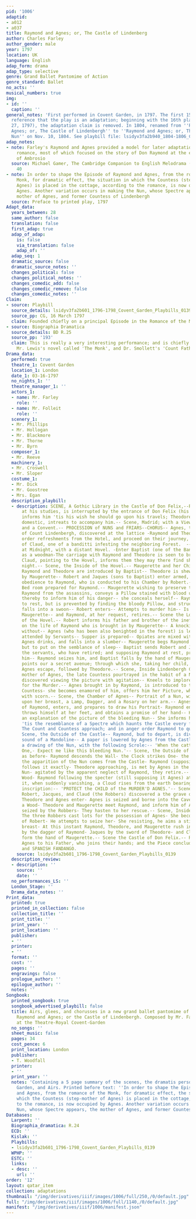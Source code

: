 ```yaml
---
pid: '1006'
adaptid:
- a012
- a037
title: Raymond and Agnes; or, The Castle of Lindenberg
author: Charles Farley
author_gender: male
year: 1797
location: UK
language: English
adap_form: drama
adap_type: selective
genre: Grand Ballet Pantomime of Action
genre_standard: Ballet
no_acts: ''
musical_numbers: true
img:
- id: ''
  caption: ''
general_notes: 'First performed in Covent Garden, in 1797. The first 15 playbills
  reference that the play is an adaptation; beginning with the 16th playbill (on April
  27, 1797), the adaptation claim is removed. In 1804, renamed from ''Raymond and
  Agnes; or, The Castle of Lindenbergh'' to ''Raymond and Agnes; or, The Bleeding
  Nun'' on Nov. 10, 1804. See playbill file: lsidyv3fa2b940_1804-1806_Covent_Garden_Playbills_0038'
adap_notes:
- note: Farley's Raymond and Agnes provided a model for later adaptations of Lewis's
    romance, most of which focused on the story of Don Raymond at the expense of that
    of Ambrosio
  source: Michael Gamer, The Cambridge Companion to English Melodrama (2018), pp.
    40
- note: In order to shape the Episode of Raymond and Agnes, from the romance of the
    Monk, for dramatic effect, the situation in which the Countess (step-mother of
    Agnes) is placed in the cottage, according to the romance, is now occupied by
    Agnes. Another variation occurs in making the Nun, whose Spectre appears, the
    mother of Agnes, and former Countess of Lindenbergh
  source: Preface to printed play, 1797
Adapt_data:
  years_between: 28
  same_author: false
  translation: false
  first_adap: true
  adap_of_adap:
    is: false
    via_translation: false
    adap_of: ''
  adap_seq: 1
  dramatic_source: false
  dramatic_source_notes: ''
  changes_political: false
  changes_political_notes: ''
  changes_comedic_add: false
  changes_comedic_remove: false
  changes_comedic_notes: ''
Claim:
- source: Playbill
  source_details: lsidyv3fa2b601_1796-1798_Covent_Garden_Playbills_0139
  source_pp: CG, 16 March 1797
  claim: Founded chiefly on a principal Episode in the Romance of the Monk
- source: Biographia Dramatica
  source_details: BD R.25
  source_pp: '193'
  claim: This is really a very interesting performance; and is chiefly taken from
    Mr. Lewis's novel called 'The Monk', and Dr. Smollett's 'Count Fathom'.
Drama_data:
  performed: true
  theatre_1: Covent Garden
  location_1: London
  date_1: 03-16-1797
  no_nights_1: ''
  theatre_manager_1: ''
  actors_1:
  - name: Mr. Farley
    role: ''
  - name: Mr. Folleit
    role: ''
  scenery_1:
  - Mr. Phillips
  - Mr. Hollogan
  - Mr. Blackmore
  - Mr. Thorne
  - Mr. Byrn
  composer_1:
  - Mr. Reeve
  machinery_1:
  - Mr. Croswell
  - Mr. Sloper
  costume_1:
  - Mr. Dick
  - Mr. Goostree
  - Mrs. Egan
  description_playbill:
  - description: SCENE, A Gothic Library in the Castle of Don Felix,--Raymond discovered
      at his studies, is interrupted by the entrance of Don Felix (his father), who
      informs him 'tis his wish he should go upon his travels; Theodore, his favorite
      domestic, intreats to accompany him.-- Scene, Madrid; with a View of an Hotel
      and a Convent.-- PROCESSION of NUNS and FRIARS--CHORUS-- Agnes, the daughter
      of Count Lindenbergh, discovered at the lattice -Raymond and Theodore enter,
      order refreshments from the Hotel, and proceed on their journey, under the guidance
      of Claud, one of a banditti infesting the neighboring Forest.  --Scene, a Forest
      at Midnight, with a distant Hovel. -Enter Baptist (one of the Banditti) disguised
      as a woodman-The carriage with Raymond and Theodore is seen to break down--
      Claud, pointing to the Hovel, informs them they may there find shelter for the
      night.-- Scene, the Inside of the Hovel.-- Maugerette and her Child discovered.
      Raymond and Theodore are introduced by Baptist-- Theodore is shewn to his room
      by Maugerette-- Robert and Jaques (sons to Baptist) enter armed, making a servile
      obedience to Raymond, who is conducted to his Chamber by Robert.-- Scene, the
      Bed room prepared for Raymond.-- Maugerette wishing to preserve the life of
      Raymond from the assassins, conveys a Pillow stained with blood upon his bed,
      thereby to inform him of his danger-- she conceals herself-- Raymond retires
      to rest, but is prevented by finding the bloody Pillow, and struck with horror,
      falls into a swoon-- Robert enters-- Attempts to murder him-- Is prevented by
      Maugerette-- and Raymond, at her request, retires.-- Scene the Lower Apartment
      of the Hovel.-- Robert informs his father and brother of the ineffectual attempt
      on the life of Raymond who is brought in by Maugerette-- A knocking is heard
      without-- Agnes (who has been also benighted in the forest) is led in by Claud,
      attended by Servants-- Supper is prepared-- Opiates are mixed with the wine--
      Agnes drinks, and falls into a slumber-- Maugerette begs Raymond not to drink,
      but to put on the semblance of sleep-- Baptist sends Robert and Jaques to secure
      the servants, who have retired; and supposing Raymond at rest, prepares to murder
      him-- Raymond seizes him, and Baptist falls by the hand of Maugerette-- who
      points our a secret avenue; through which she, taking her child, Raymond and
      Agnes escape, followed by Theodore.-- Scene, Inside Lindenbergh Castle-- The
      mother of Agnes, the late Countess pourtrayed in the habit of a Nun.-- The Count
      discovered viewing the picture with agitation-- Kneels to implore forgiveness
      for the Murder.-- Agnes brought in by Raymond, is introduced to the present
      Countess- she becomes enamored of him, offers him her Picture, which he rejects
      with scorn.-- Scene, the Chamber of Agnes-- Portrait of a Nun, with a wound
      upon her breast, a Lamp, Dagger, and a Rosary on her arm.-- Agnes enamoured
      of Raymond, enters, and prepares to draw his Portrait- Raymond entering unperceived,
      throws himself at her feet, and obtains a promise of her hand-- He requests
      an explanation of the picture of the bleeding Nun-- She informs him (in a Song)
      'tis the resemblance of a Spectre which haunts the Castle every fifth year.--
      The Count and Countess approach; and in anger order Raymond to quit the castle--
      Scene, the Outside of the Castle-- Raymond, bud to depart, is diverted by the
      sound of a Mandoline-- A paper is lowered by Agnes from the Castle, containing
      a drawing of the Nun, with the following Scrole:-- 'When the cattle-bell tolls
      One,- Expect me like this bleeding Nun.'-- Scene, the Outside of the Castle
      as before- Raymond descends the Wall- the Clock strikes One- the Gates fly open-
      the apparition of the Nun comes from the Castle- Raymond (supposing it Agnes)
      follows it exactly- Theodore approaching, is met by Agnes in the habit of the
      Nun- agitated by the apparent neglect of Raymond, they retire.-- Scene, a Dreary
      Wood- Raymond following the specter (still supposing it Agnes) attempts to embrace
      it, when suddenly vanishing, a Cloud rises from the earth bearing the following
      inscription:-- 'PROTECT the CHILD of the MURDER'D AGNES.'-- Scene, the Mountains--
      Robert, Jacques, and Claud (the Robbers) discovered a the grave of Baptist-
      Theodore and Agnes enter- Agnes is seized and borne into the Cavern.-- Scene,
      a Wood- Theodore and Maugerette meet Raymond, and inform him of Agnes being
      seized by the Robbers- They hasten to her rescue.-- Scene, Inside of the Cavern.--
      The three Robbers cast lots for the possession of Agnes- She becomes the prize
      of Robert- He attempts to seize her- She resisting, he aims a stiletto at her
      breast- At this instant Raymond, Theodore, and Maugerette rush in- Robert falls
      by the dagger of Raymond- Jaques by the sword of Theodore- and Claud by a pistol
      form the hand of Maugerette.-- Scene the Castle of Don Felix.-- Raymond presents
      Agnes to his Father, who joins their hands; and the Piece concludes with A FINALE
      and SPANISH FANDANGO.
    source: lsidyv3fa2b601_1796-1798_Covent_Garden_Playbills_0139
  description_review:
  - description: ''
    source: ''
    date: ''
  no_performances_LS: ''
  London_Stage: ''
  Drama_data_notes: ''
Print_data:
  printed: true
  printed_in_collection: false
  collection_title: ''
  print_title: ''
  print_year: ''
  print_location: ''
  publisher:
  - ''
  printer:
  - ''
  format: ''
  cost: ''
  pages: ''
  engravings: false
  prologue_author: ''
  epilogue_author: ''
  notes: ''
Songbook:
  printed_songbook: true
  songbook_advertised_playbill: false
  title: Airs, glees, and chorusses in a new grand ballet pantomime of action, called
    Raymond and Agnes; or the Castle of Lindenbergh. Composed by Mr. Farley. Now performing
    at the Theatre-Royal Covent-Garden
  no_songs: ''
  sheet_music: false
  pages: 34
  cost_pence: 6
  print_location: London
  publisher:
  - T. Woodfall
  printer:
  - ''
  print_year: ''
  notes: 'Containing a 5 page summary of the scenes, the dramatis personae from Covent
    Garden, and Airs. Printed before text: ''In order to shape the Episode of Raymond
    and Agnes, from the romance of the Monk, for dramatic effect, the situation in
    which the Countess (step-mother of Agnes) is placed in the cottage, according
    to the romance, is now occupied by Agnes. Another variation occurs in making the
    Nun, whose Spectre appears, the mother of Agnes, and former Countess of Lindenbergh.'''
Databases:
  Larpent: ''
  Biographia_dramatica: R.24
  ECD: ''
  Kislak: ''
  Playbills:
  - lsidyv3fa2b601_1796-1798_Covent_Garden_Playbills_0139
  WPHP: ''
  ESTC: ''
  links:
  - desc: ''
    url: ''
order: '12'
layout: qatar_item
collection: adaptations
thumbnail: "/img/derivatives/iiif/images/1006/full/250,/0/default.jpg"
full: "/img/derivatives/iiif/images/1006/full/1140,/0/default.jpg"
manifest: "/img/derivatives/iiif/1006/manifest.json"
---
```

